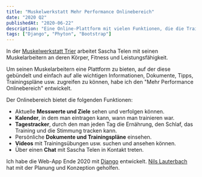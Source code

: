 ```yaml
---
title: "Muskelwerkstatt Mehr Performance Onlinebereich"
date: "2020 Q2"
publishedAt: "2020-06-22"
description: "Eine Online-Plattform mit vielen Funktionen, die die Trainierenden mit nützlichen und individuellen Inhalten unterstützt."
tags: ["Django", "Phyton", "Bootstrap"]
---
```


In der [Muskelwerkstatt Trier](https://muskelwerkstatt.com/) arbeitet Sascha Telen mit seinen Muskelarbeitern an deren Körper, Fitness und Leistungsfähigkeit.

Um seinen Muskelarbeitern eine Plattform zu bieten, auf der diese gebündelt und einfach auf alle wichtigen Informationen, Dokumente, Tipps, Trainingspläne usw. zugreifen zu können, habe ich den "Mehr Performance Onlinebereich" entwickelt.

Der Onlinebereich bietet die folgenden Funktionen:

- Aktuelle **Messwerte und Ziele** sehen und verfolgen können.
- **Kalender**, in dem man eintragen kann, wann man trainieren war.
- **Tagestracker**, durch den man jeden Tag die Ernährung, den Schlaf, das Training und die Stimmung tracken kann.
- Persönliche **Dokumente und Trainingspläne** einsehen.
- **Videos** mit Trainingsübungen usw. suchen und ansehen können.
- Über einen **Chat** mit Sascha Telen in Kontakt treten.

Ich habe die Web-App Ende 2020 mit [Django](https://www.djangoproject.com/) entwickelt. [Nils Lauterbach](https://www.nils-lauterbach.de) hat mit der Planung und Konzeption geholfen.
